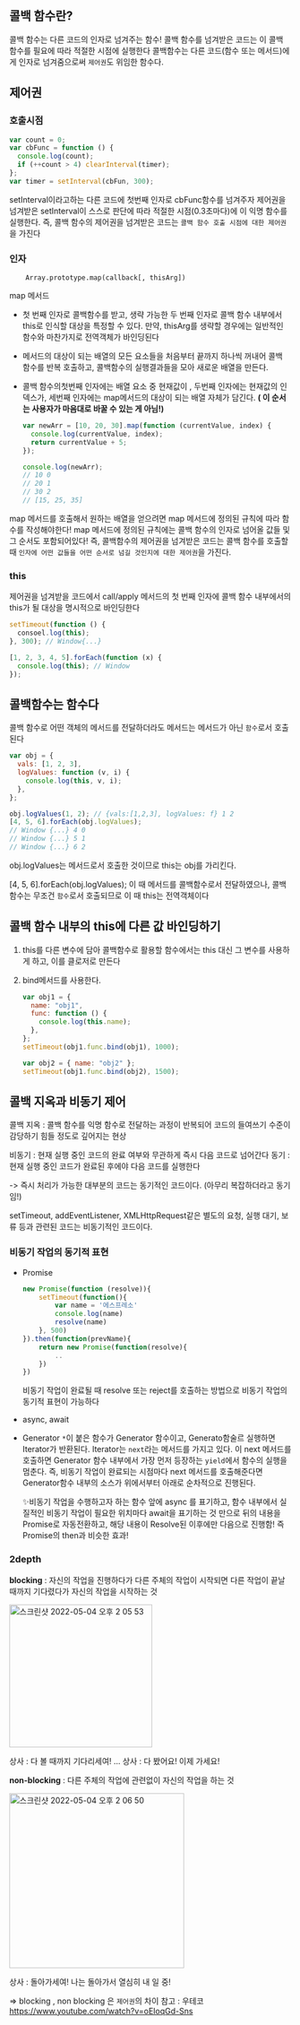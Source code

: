 ## 콜백 함수란?

콜백 함수는 다른 코드의 인자로 넘겨주는 함수!
콜백 함수를 넘겨받은 코드는 이 콜백 함수를 필요에 따라 적절한 시점에 실행한다
콜백함수는 다른 코드(함수 또는 메서드)에게 인자로 넘겨줌으로써 `제어권`도 위임한 함수다.

## 제어권

### 호출시점

```jsx
var count = 0;
var cbFunc = function () {
  console.log(count);
  if (++count > 4) clearInterval(timer);
};
var timer = setInterval(cbFun, 300);
```

setInterval이라고하는 다른 코드에 첫번째 인자로 cbFunc함수를 넘겨주자 제어권을 넘겨받은 setInterval이 스스로 판단에 따라 적절한 시점(0.3초마다)에 이 익명 함수를 실행한다. 즉, 콜백 함수의 제어권을 넘겨받은 코드는 `콜백 함수 호출 시점에 대한 제어권`을 가진다

### 인자

```
    Array.prototype.map(callback[, thisArg])
```

map 메서드

- 첫 번째 인자로 콜백함수를 받고, 생략 가능한 두 번째 인자로 콜백 함수 내부에서 this로 인식할 대상을 특정할 수 있다. 만약, thisArg를 생략할 경우에는 일반적인 함수와 마찬가지로 전역객체가 바인딩된다

- 메서드의 대상이 되는 배열의 모든 요소들을 처음부터 끝까지 하나씩 꺼내어 콜백 함수를 반복 호출하고, 콜백함수의 실행결과들을 모아 새로운 배열을 만든다.
- 콜백 함수의첫번째 인자에는 배열 요소 중 현재값이 , 두번째 인자에는 현재값의 인덱스가, 세번째 인자에는 map메서드의 대상이 되는 배열 자체가 담긴다. **( 이 순서는 사용자가 마음대로 바꿀 수 있는 게 아님!)**

  ```jsx
  var newArr = [10, 20, 30].map(function (currentValue, index) {
    console.log(currentValue, index);
    return currentValue + 5;
  });

  console.log(newArr);
  // 10 0
  // 20 1
  // 30 2
  // [15, 25, 35]
  ```

map 메서드를 호출해서 원하는 배열을 얻으려면 map 메서드에 정의된 규칙에 따라 함수를 작성해야한다! map 메서드에 정의된 규칙에는 콜백 함수의 인자로 넘어올 값들 및 그 순서도 포함되어있다! 즉, 콜백함수의 제어권을 넘겨받은 코드는 콜백 함수를 호출할 때 `인자에 어떤 값들을 어떤 순서로 넘길 것인지에 대한 제어권`을 가진다.

### this

제어권을 넘겨받을 코드에서 call/apply 메서드의 첫 번째 인자에 콜백 함수 내부에서의 this가 될 대상을 명시적으로 바인딩한다

```jsx
setTimeout(function () {
  consoel.log(this);
}, 300); // Window{...}

[1, 2, 3, 4, 5].forEach(function (x) {
  console.log(this); // Window
});
```

## 콜백함수는 함수다

콜백 함수로 어떤 객체의 메서드를 전달하더라도 메서드는 메서드가 아닌 `함수`로서 호출된다

```jsx
var obj = {
  vals: [1, 2, 3],
  logValues: function (v, i) {
    console.log(this, v, i);
  },
};

obj.logValues(1, 2); // {vals:[1,2,3], logValues: f} 1 2
[4, 5, 6].forEach(obj.logValues);
// Window {...} 4 0
// Window {...} 5 1
// Window {...} 6 2
```

obj.logValues는 메서드로서 호출한 것이므로 this는 obj를 가리킨다.

[4, 5, 6].forEach(obj.logValues); 이 때 메서드를 콜백함수로서 전달하였으나, 콜백함수는 무조건 `함수`로서 호출되므로 이 때 this는 전역객체이다

## 콜백 함수 내부의 this에 다른 값 바인딩하기

1. this를 다른 변수에 담아 콜백함수로 활용할 함수에서는 this 대신 그 변수를 사용하게 하고, 이를 클로저로 만든다
2. bind메서드를 사용한다.

   ```jsx
   var obj1 = {
     name: "obj1",
     func: function () {
       console.log(this.name);
     },
   };
   setTimeout(obj1.func.bind(obj1), 1000);

   var obj2 = { name: "obj2" };
   setTimeout(obj1.func.bind(obj2), 1500);
   ```

## 콜백 지옥과 비동기 제어

콜백 지옥 : 콜백 함수를 익명 함수로 전달하는 과정이 반복되어 코드의 들여쓰기 수준이 감당하기 힘들 정도로 깊어지는 현상

비동기 : 현재 실행 중인 코드의 완료 여부와 무관하게 즉시 다음 코드로 넘어간다
동기 : 현재 실행 중인 코드가 완료된 후에야 다음 코드를 실행한다

-> 즉시 처리가 가능한 대부분의 코드는 동기적인 코드이다. (아무리 복잡하더라고 동기임!)

setTimeout, addEventListener, XMLHttpRequest같은 별도의 요청, 실행 대기, 보류 등과 관련된 코드는 비동기적인 코드이다.

### 비동기 작업의 동기적 표현

- Promise
  ```jsx
  new Promise(function (resolve)){
      setTimeout(function(){
          var name = '에스프레소'
          console.log(name)
          resolve(name)
      }, 500)
  }).then(function(prevName){
      return new Promise(function(resolve){
          ..
      })
  })
  ```
  비동기 작업이 완료될 때 resolve 또는 reject를 호출하는 방법으로 비동기 작업의 동기적 표현이 가능하다
- async, await
- Generator
  `*`이 붙은 함수가 Generator 함수이고, Generato함술르 실행하면 Iterator가 반환된다. Iterator는 `next`라는 메서드를 가지고 있다.
  이 next 메서드를 호출하면 Generator 함수 내부에서 가장 먼저 등장하는 `yield`에서 함수의 실행을 멈춘다.
  즉, 비동기 작업이 완료되는 시점마다 next 메서드를 호출해준다면 Generator함수 내부의 소스가 위에서부터 아래로 순차적으로 진행된다.

  ✨비동기 작업을 수행하고자 하는 함수 앞에 async 를 표기하고, 함수 내부에서 실질적인 비동기 작업이 필요한 위치마다 await을 표기하는 것 만으로 뒤의 내용을 Promise로 자동전환하고, 해당 내용이 Resolve된 이후에만 다음으로 진행함! 즉 Promise의 then과 비슷한 효과!

### 2depth
**blocking** : 자신의 작업을 진행하다가 다른 주체의 작업이 시작되면 다른 작업이 끝날 때까지 기다렸다가 자신의 작업을 시작하는 것

<img width="255" alt="스크린샷 2022-05-04 오후 2 05 53" src="https://user-images.githubusercontent.com/72402747/166625612-a00059ef-70a6-4389-aa45-a1eb4f50400f.png">

상사 : 다 볼 때까지 기다리세여! 
...
상사 : 다 봤어요! 이제 가세요!

**non-blocking** : 다른 주체의 작업에 관련없이 자신의 작업을 하는 것

<img width="312" alt="스크린샷 2022-05-04 오후 2 06 50" src="https://user-images.githubusercontent.com/72402747/166625696-b5824b05-a1c4-4db4-95d3-0d82e09d6e1d.png">

상사 : 돌아가세여!
나는 돌아가서 열심히 내 일 중!

=> blocking , non blocking 은 `제어권`의 차이 
참고 : 우테코 https://www.youtube.com/watch?v=oEIoqGd-Sns